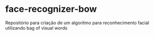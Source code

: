 face-recognizer-bow
===================

Repositório para criação de um algoritmo para reconhecimento facial utilizando bag of visual words
